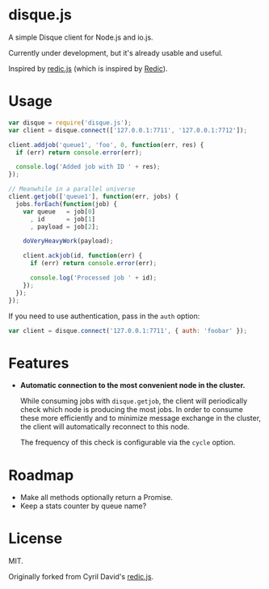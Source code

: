 # disque.js

A simple Disque client for Node.js and io.js.

Currently under development, but it's already usable and useful.

Inspired by [redic.js](https://github.com/cyx/redic.js) (which is inspired
by [Redic](https://github.com/amakawa/redic)).

# Usage

```javascript
var disque = require('disque.js');
var client = disque.connect(['127.0.0.1:7711', '127.0.0.1:7712']);

client.addjob('queue1', 'foo', 0, function(err, res) {
  if (err) return console.error(err);

  console.log('Added job with ID ' + res);
});

// Meanwhile in a parallel universe
client.getjob(['queue1'], function(err, jobs) {
  jobs.forEach(function(job) {
    var queue   = job[0]
      , id      = job[1]
      , payload = job[2];

    doVeryHeavyWork(payload);

    client.ackjob(id, function(err) {
      if (err) return console.error(err);

      console.log('Processed job ' + id);
    });
  });
});
```

If you need to use authentication, pass in the `auth` option:

```javascript
var client = disque.connect('127.0.0.1:7711', { auth: 'foobar' });
```

# Features

- **Automatic connection to the most convenient node in the cluster.**

  While consuming jobs with `disque.getjob`, the client will periodically
  check which node is producing the most jobs. In order to consume these more
  efficiently and to minimize message exchange in the cluster, the client will
  automatically reconnect to this node.

  The frequency of this check is configurable via the `cycle` option.

# Roadmap

- Make all methods optionally return a Promise.
- Keep a stats counter by queue name?

# License

MIT.

Originally forked from Cyril David's [redic.js](https://github.com/cyx/redic.js).
